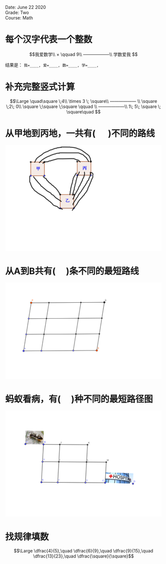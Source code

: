 Date: June 22 2020  
Grade: Two  
Course: Math  

# 每个汉字代表一个整数

$$我爱数学\\
 × \qquad 9\\ 
 ——————\\
   学数爱我
$$

结果是： `我=____, 爱=____, 数=____, 学=____,`

# 补充完整竖式计算

$$\Large \quad\square \;4\\
\times 3 \; \square\\
—————— \\ 
\square \;2\; 0\\
\square \;\square \;\square \qquad \\
——————\\
1\; 5\; \square \; \square\quad
$$

# 从甲地到丙地，一共有($\quad$  )不同的路线

![甲乙丙之间的路线图](image/甲乙丙.png)

# 从A到B共有($\quad$)条不同的最短路线

![PQ之间最短路径](image/PQ.png)

# 蚂蚁看病，有($\quad$)种不同的最短路径图

![蚂蚁看病路线图](image/ant-to-hospital.png)

# 找规律填数

$$\Large \dfrac{4}{5},\quad \dfrac{6}{9},\quad \dfrac{9}{15},\quad \dfrac{13}{23},\quad \dfrac{\square}{\square}$$

